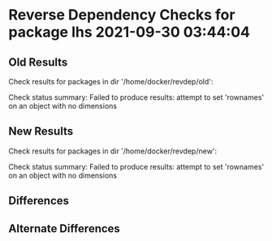 # Reverse Dependency Checks for package lhs 2021-09-30 03:44:04

## Old Results

Check results for packages in dir '/home/docker/revdep/old':

Check status summary:
Failed to produce results:  attempt to set 'rownames' on an object with no dimensions
## New Results

Check results for packages in dir '/home/docker/revdep/new':

Check status summary:
Failed to produce results:  attempt to set 'rownames' on an object with no dimensions
## Differences

## Alternate Differences

